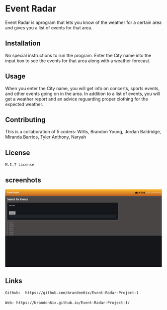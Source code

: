 # Event Radar

Event Radar is aprogram that lets you know of the weather for a certain area and gives you a list of events for that area.

## Installation

No special instructions to run the program. Enter the City name into the input box to see the events for that area along with a weather forecast. 

## Usage
 
 When you enter the City name, you will get info on concerts, sports events, and other events going on in the area. In addition to a list of events, you will get a weather report and an advice reguarding proper clothing for the expected weather.

 ## Contributing

 This is a collaboration of 5 coders:
    Willis, Brandon
    Young, Jordan
    Baldridge, Miranda
    Barrios, Tyler
    Anthony, Naryah

## License

    M.I.T License

## screenhots

![Event Radar](assets/Screenshot%202024-06-27%20202331.png)

## Links

    Github:  https://github.com/brandon6ix/Event-Radar-Project-1

    Web: https://brandon6ix.github.io/Event-Radar-Project-1/